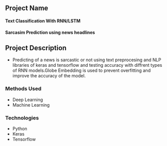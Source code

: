 ## Project Name

#### Text Classification With RNN/LSTM
#### Sarcasim Prediction using news headlines


## Project Description
* Predicting of a news is sarcastic or not using text preprocesing and NLP libraries of keras and tensorflow and testing accuracy with diffrent types of RNN models.Globe Embedding is used to prevent overfitting and improve the accuracy of the model.


### Methods Used
* Deep Learning
* Machine Learning


### Technologies 
* Python
* Keras
* Tensorflow

 
